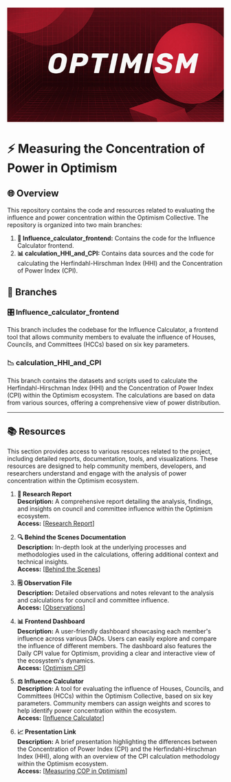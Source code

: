 <p align="center">
  <img src="./OP.png" alt="Optimism Logo" />
</p>

# ⚡ Measuring the Concentration of Power in Optimism

## 🌐 Overview

This repository contains the code and resources related to evaluating the influence and power concentration within the Optimism Collective. The repository is organized into two main branches:

1. **🚀 Influence_calculator_frontend:** Contains the code for the Influence Calculator frontend.
2. **📊 calculation_HHI_and_CPI:** Contains data sources and the code for calculating the Herfindahl-Hirschman Index (HHI) and the Concentration of Power Index (CPI).

## 🌿 Branches

### 🎛️ Influence_calculator_frontend
This branch includes the codebase for the Influence Calculator, a frontend tool that allows community members to evaluate the influence of Houses, Councils, and Committees (HCCs) based on six key parameters.

### 📉 calculation_HHI_and_CPI
This branch contains the datasets and scripts used to calculate the Herfindahl-Hirschman Index (HHI) and the Concentration of Power Index (CPI) within the Optimism ecosystem. The calculations are based on data from various sources, offering a comprehensive view of power distribution.

---

## 📚 Resources

This section provides access to various resources related to the project, including detailed reports, documentation, tools, and visualizations. These resources are designed to help community members, developers, and researchers understand and engage with the analysis of power concentration within the Optimism ecosystem.

1. **📝 Research Report**  
   **Description:** A comprehensive report detailing the analysis, findings, and insights on council and committee influence within the Optimism ecosystem.  
   **Access:** [[Research Report](https://coffee-cheap-marten-178.mypinata.cloud/ipfs/QmU3BQQArkknPdfjDap65jW4EVjNWgm9YvEDEgqBRfzA7R)]

2. **🔍 Behind the Scenes Documentation**  
   **Description:** In-depth look at the underlying processes and methodologies used in the calculations, offering additional context and technical insights.  
   **Access:** [[Behind the Scenes](https://docs.google.com/document/d/16dKJOd84x4eJkFe_ch8kWImylfVdYOhH9SS-ahYWHYA/edit?usp=sharing)]

3. **🗒️ Observation File**  
   **Description:** Detailed observations and notes relevant to the analysis and calculations for council and committee influence.  
   **Access:** [[Observations](https://docs.google.com/document/d/1BwiWLmY01IGLkDs1M6hB264NCcMYAGF7i0Z1X2C9unM/edit?usp=sharing)]

4. **📊 Frontend Dashboard**  
   **Description:** A user-friendly dashboard showcasing each member's influence across various DAOs. Users can easily explore and compare the influence of different members. The dashboard also features the Daily CPI value for Optimism, providing a clear and interactive view of the ecosystem's dynamics.  
   **Access:** [[Optimism CPI](https://cpi-one.vercel.app/)]

5. **⚖️ Influence Calculator**  
   **Description:** A tool for evaluating the influence of Houses, Councils, and Committees (HCCs) within the Optimism Collective, based on six key parameters. Community members can assign weights and scores to help identify power concentration within the ecosystem.  
   **Access:** [[Influence Calculator](https://optimism-cop-analyzer.vercel.app/)]

6. **📈 Presentation Link**  
   **Description:** A brief presentation highlighting the differences between the Concentration of Power Index (CPI) and the Herfindahl-Hirschman Index (HHI), along with an overview of the CPI calculation methodology within the Optimism ecosystem.  
   **Access:** [[Measuring COP in Optimism](https://coffee-cheap-marten-178.mypinata.cloud/ipfs/QmV9hQxERHU137e1DD2ex2Eiev5BmkUHNmTjdxV9fpRfzd)]
